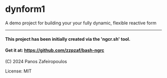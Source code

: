 # dynform1
A demo project for building your your fully dynamic, flexible reactive form


---


#### This project has been initially created via the 'ngcr.sh' tool.
#### Get it at: https://github.com/zzpzaf/bash-ngrc

(C) 2024 Panos Zafeiropoulos

License: MIT
